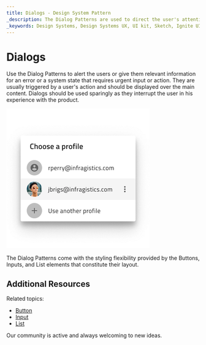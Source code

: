 ```yaml
---
title: Dialogs - Design System Pattern
_description: The Dialog Patterns are used to direct the user's attention toward important information and/or action they need to take.
_keywords: Design Systems, Design Systems UX, UI kit, Sketch, Ignite UI for Angular, Sketch to Angular, Angular, Angular Design System, Export code from Sketch, Design Kits for Angular, Sketch HTML, Sketch to HTML, Sketch UI kits
---
```


# Dialogs

Use the Dialog Patterns to alert the users or give them relevant information for an error or a system state that requires urgent input or action. They are usually triggered by a user's action and should be displayed over the main content. Dialogs should be used sparingly as they interrupt the user in his experience with the product.

<img class="responsive-img" src="../images/dialogs_demo.png" srcset="../images/dialogs_demo@2x.png 2x" />

The Dialog Patterns come with the styling flexibility provided by the Buttons, Inputs, and List elements that constitute their layout.

## Additional Resources

Related topics:

- [Button](../components/button.md)
- [Input](../components/input.md)
- [List](../components/list.md)
  <div class="divider--half"></div>

Our community is active and always welcoming to new ideas.
